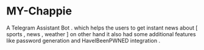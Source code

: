 # MY-Chappie
A Telegram Assistant Bot . which helps the users to  get instant  news about [ sports , news , weather ]  on other hand it also had some additional features like password generation and HaveIBeenPWNED integration .

